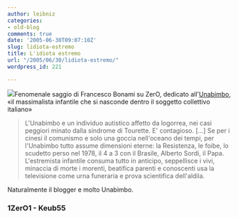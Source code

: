 ```yaml
---
author: leibniz
categories:
- old-blog
comments: true
date: '2005-06-30T09:07:10Z'
slug: lidiota-estremo
title: L'idiota estremo
url: "/2005/06/30/lidiota-estremo/"
wordpress_id: 221

---
```

![](https://keub55.free.fr/Eric_Cartman.gif)Fenomenale saggio di Francesco Bonami su ZerO, dedicato all'[Unabimbo](https://www.1zero1.it/zero2/bonami.php),
«il massimalista infantile che si nasconde dentro il soggetto
collettivo italiano»  



> L'Unabimbo e un individuo autistico affetto da logorrea, nei casi
peggiori minato dalla sindrome di Tourette. E' contagioso. [...] Se per
i cinesi il comunismo e solo una goccia nell'oceano dei tempi, per
l'Unabimbo tutto assume dimensioni eterne: la Resistenza, le foibe, lo
scudetto perso nel 1978, il 4 a 3 con il Brasile, Alberto Sordi, il
Papa. L'estremista infantile consuma tutto in anticipo, seppellisce i
vivi, minaccia di morte i morenti, beatifica parenti e conoscenti usa
la televisione come urna funeraria e prova scientifica dell'aldila.




Naturalmente il blogger e molto Unabimbo.

### 1ZerO1 - Keub55  



